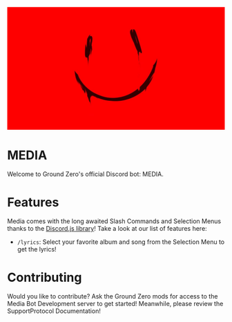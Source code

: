 <img src=".github/MEDIA.jpg" />

# MEDIA
Welcome to Ground Zero's official Discord bot: MEDIA.

# Features
Media comes with the long awaited Slash Commands and Selection Menus thanks to the [Discord.js library](https://github.com/discordjs/discord.js)! Take a look at our list of features here:
* `/lyrics`: Select your favorite album and song from the Selection Menu to get the lyrics!

# Contributing
Would you like to contribute? Ask the Ground Zero mods for access to the Media Bot Development server to get started! Meanwhile, please review the SupportProtocol Documentation!